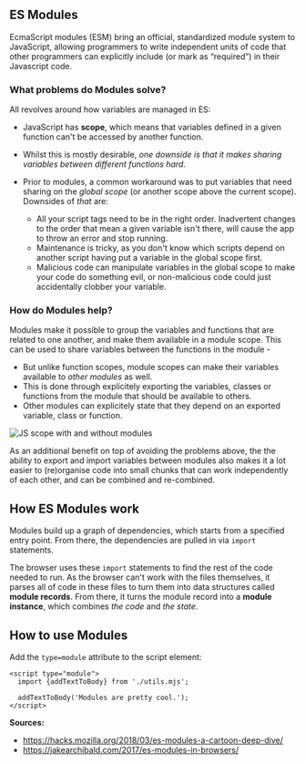 ## ES Modules

EcmaScript modules (ESM) bring an official, standardized module system to JavaScript, allowing programmers to write independent units of code that other programmers can explicitly include (or mark as “required”) in their Javascript code.


### What problems do Modules solve?
All revolves around how variables are managed in ES:

- JavaScript has **scope**, which means that variables defined in a given function can't be accessed by another function.

- Whilst this is mostly desirable, *one downside is that it makes sharing variables between different functions hard*.

- Prior to modules, a common workaround was to put variables that need sharing on the *global scope* (or another scope above the current scope). Downsides of *that* are:
  - All your script tags need to be in the right order. Inadvertent changes to the order that mean a given variable isn't there, will cause the app to throw an error and stop running.
  - Maintenance is tricky, as you don't know which scripts depend on another script having put a variable in the global scope first.
  - Malicious code can manipulate variables in the global scope to make your code do something evil, or non-malicious code could just accidentally clobber your variable.


### How do Modules help?
Modules make it possible to group the variables and functions that are related to one another, and make them available in a module scope. This can be used to share variables between the functions in the module -

- But unlike function scopes, module scopes can make their variables available to *other modules* as well. 
- This is done through explicitely exporting the variables, classes or functions from the module that should be available to others.
- Other modules can explicitely state that they depend on an exported variable, class or function.

![JS scope with and without modules](https://github.com/minkaotic/front-end-notes/blob/master/img/js-scope.PNG)

As an additional benefit on top of avoiding the problems above, the the ability to export and import variables between modules also makes it a lot easier to (re)organise code into small chunks that can work independently of each other, and can be combined and re-combined.


## How ES Modules work
Modules build up a graph of dependencies, which starts from a specified entry point. From there, the dependencies are pulled in via `import` statements.

The browser uses these `import` statements to find the rest of the code needed to run. As the browser can't work with the files themselves, it parses all of code in these files to turn them into data structures called **module records**. From there, it turns the module record into a **module instance**, which combines *the code* and *the state*.


## How to use Modules

Add the `type=module` attribute to the script element:
```
<script type="module">
  import {addTextToBody} from './utils.mjs';

  addTextToBody('Modules are pretty cool.');
</script>
```


**Sources:**
- https://hacks.mozilla.org/2018/03/es-modules-a-cartoon-deep-dive/
- https://jakearchibald.com/2017/es-modules-in-browsers/
